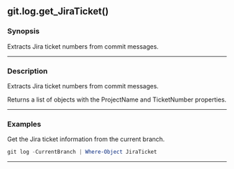 git.log.get_JiraTicket()
------------------------

### Synopsis
Extracts Jira ticket numbers from commit messages.

---

### Description

Extracts Jira ticket numbers from commit messages.  

Returns a list of objects with the ProjectName and TicketNumber properties.

---

### Examples
Get the Jira ticket information from the current branch.

```PowerShell
git log -CurrentBranch | Where-Object JiraTicket
```

---
